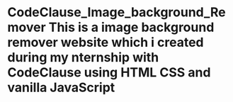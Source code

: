 # CodeClause_Image_background_Remover This is a image background remover website which i created during my nternship with CodeClause using HTML CSS and vanilla JavaScript
